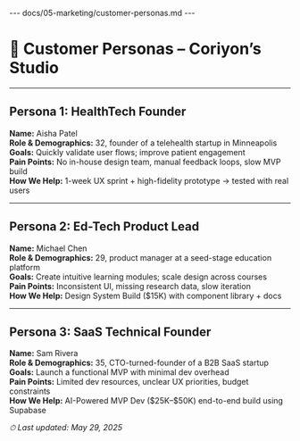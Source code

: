 --- docs/05-marketing/customer-personas.md ---
# 👥 Customer Personas – Coriyon’s Studio

---

## Persona 1: HealthTech Founder  
**Name:** Aisha Patel  
**Role & Demographics:** 32, founder of a telehealth startup in Minneapolis  
**Goals:** Quickly validate user flows; improve patient engagement  
**Pain Points:** No in-house design team, manual feedback loops, slow MVP build  
**How We Help:** 1-week UX sprint + high-fidelity prototype → tested with real users  

---

## Persona 2: Ed-Tech Product Lead  
**Name:** Michael Chen  
**Role & Demographics:** 29, product manager at a seed-stage education platform  
**Goals:** Create intuitive learning modules; scale design across courses  
**Pain Points:** Inconsistent UI, missing research data, slow iteration  
**How We Help:** Design System Build (\$15K) with component library + docs  

---

## Persona 3: SaaS Technical Founder  
**Name:** Sam Rivera  
**Role & Demographics:** 35, CTO-turned-founder of a B2B SaaS startup  
**Goals:** Launch a functional MVP with minimal dev overhead  
**Pain Points:** Limited dev resources, unclear UX priorities, budget constraints  
**How We Help:** AI-Powered MVP Dev (\$25K–\$50K) end-to-end build using Supabase  


_⏱ Last updated: May 29, 2025_
